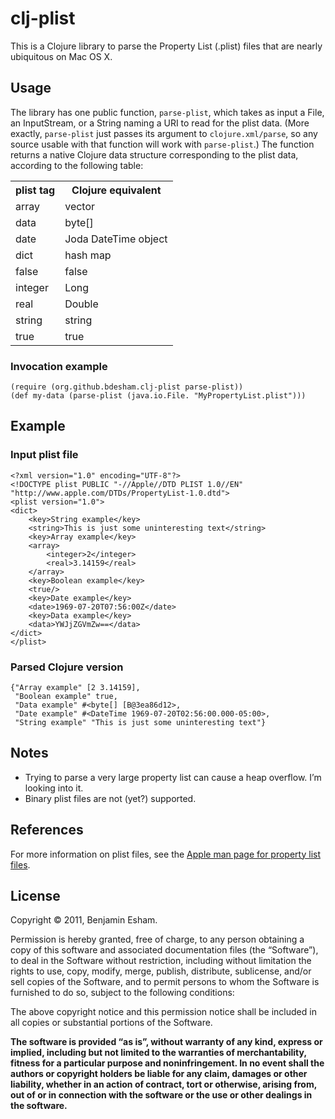 # clj-plist

This is a Clojure library to parse the Property List (.plist) files that are nearly ubiquitous on Mac OS X.

## Usage

The library has one public function, `parse-plist`, which takes as input a File, an InputStream, or a String naming a URI to read for the plist data.  (More exactly, `parse-plist` just passes its argument to `clojure.xml/parse`, so any source usable with that function will work with `parse-plist`.)  The function returns a native Clojure data structure corresponding to the plist data, according to the following table:

<table>
	<tr>
		<th>plist tag</th>
		<th>Clojure equivalent</th>
	</tr>
	<tr><td>array</td><td>vector</td></tr>
	<tr><td>data</td><td>byte[]</td></tr>
	<tr><td>date</td><td>Joda DateTime object</td></tr>
	<tr><td>dict</td><td>hash map</td></tr>
	<tr><td>false</td><td>false</td></tr>
	<tr><td>integer</td><td>Long</td></tr>
	<tr><td>real</td><td>Double</td></tr>
	<tr><td>string</td><td>string</td></tr>
	<tr><td>true</td><td>true</td></tr>
</table>

### Invocation example

    (require (org.github.bdesham.clj-plist parse-plist))
    (def my-data (parse-plist (java.io.File. "MyPropertyList.plist")))

## Example

### Input plist file

    <?xml version="1.0" encoding="UTF-8"?>
    <!DOCTYPE plist PUBLIC "-//Apple//DTD PLIST 1.0//EN" "http://www.apple.com/DTDs/PropertyList-1.0.dtd">
    <plist version="1.0">
    <dict>
    	<key>String example</key>
    	<string>This is just some uninteresting text</string>
    	<key>Array example</key>
    	<array>
    		<integer>2</integer>
    		<real>3.14159</real>
    	</array>
    	<key>Boolean example</key>
    	<true/>
    	<key>Date example</key>
    	<date>1969-07-20T07:56:00Z</date>
    	<key>Data example</key>
    	<data>YWJjZGVmZw==</data>
    </dict>
    </plist>

### Parsed Clojure version

    {"Array example" [2 3.14159],
     "Boolean example" true,
     "Data example" #<byte[] [B@3ea86d12>,
     "Date example" #<DateTime 1969-07-20T02:56:00.000-05:00>,
     "String example" "This is just some uninteresting text"}

## Notes

* Trying to parse a very large property list can cause a heap overflow.  I’m looking into it.
* Binary plist files are not (yet?) supported.

## References

For more information on plist files, see the [Apple man page for property list files](http://developer.apple.com/library/mac/#documentation/Darwin/Reference/ManPages/man5/plist.5.html).

## License

Copyright © 2011, Benjamin Esham.

Permission is hereby granted, free of charge, to any person obtaining a copy of this software and associated documentation files (the “Software”), to deal in the Software without restriction, including without limitation the rights to use, copy, modify, merge, publish, distribute, sublicense, and/or sell copies of the Software, and to permit persons to whom the Software is furnished to do so, subject to the following conditions:

The above copyright notice and this permission notice shall be included in all copies or substantial portions of the Software.

**The software is provided “as is”, without warranty of any kind, express or implied, including but not limited to the warranties of merchantability, fitness for a particular purpose and noninfringement. In no event shall the authors or copyright holders be liable for any claim, damages or other liability, whether in an action of contract, tort or otherwise, arising from, out of or in connection with the software or the use or other dealings in the software.**

